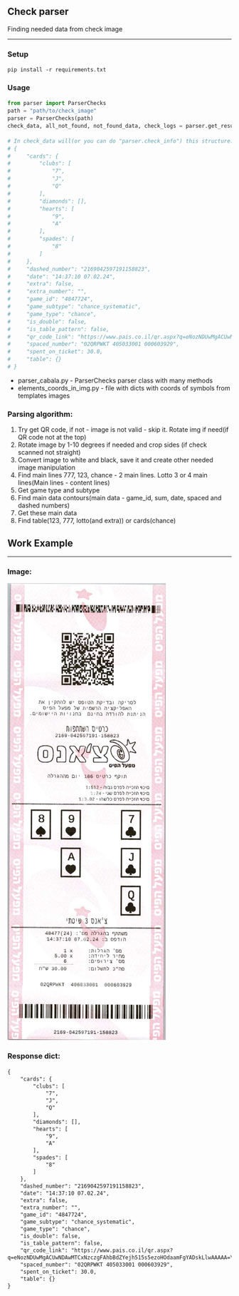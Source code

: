 ## Check parser
Finding needed data from check image
***


### Setup
```shell
pip install -r requirements.txt
```

### Usage
```python
from parser import ParserChecks
path = "path/to/check_image"
parser = ParserChecks(path)
check_data, all_not_found, not_found_data, check_logs = parser.get_result()  # Will print in console all data

# In check_data will(or you can do "parser.check_info") this structure:
# {
#     "cards": {
#         "clubs": [
#             "7",
#             "J",
#             "Q"
#         ],
#         "diamonds": [],
#         "hearts": [
#             "9",
#             "A"
#         ],
#         "spades": [
#             "8"
#         ]
#     },
#     "dashed_number": "2169042597191158823",
#     "date": "14:37:10 07.02.24",
#     "extra": false,
#     "extra_number": "",
#     "game_id": "4847724",
#     "game_subtype": "chance_systematic",
#     "game_type": "chance",
#     "is_double": false,
#     "is_table_pattern": false,
#     "qr_code_link": "https://www.pais.co.il/qr.aspx?q=eNozNDUwMgACUwNDAwMTCxNzczgFAhbBdZYejh515s5ezoHOdaamFgYADskLlwAAAAA=\n",
#     "spaced_number": "02QRPWKT 405033001 000603929",
#     "spent_on_ticket": 30.0,
#     "table": {}
# }
```

* parser_cabala.py - ParserChecks parser class with many methods
* elements_coords_in_img.py - file with dicts with coords of symbols from templates images 

### Parsing algorithm:
1) Try get QR code, if not - image is not valid - skip it. Rotate img if need(if QR code not at the top)
2) Rotate image by 1-10 degrees if needed and crop sides (if check scanned not straight)
3) Convert image to white and black, save it and create other needed image manipulation
4) Find main lines 777, 123, chance - 2 main lines. Lotto 3 or 4 main lines(Main lines - content lines)
5) Get game type and subtype
6) Find main data contours(main data - game_id, sum, date, spaced and dashed numbers)
7) Get these main data
8) Find table(123, 777, lotto(and extra)) or cards(chance)

## Work Example
***
### Image:
![chance game check](docs_img.png)

### Response dict:
```shell
{
    "cards": {
        "clubs": [
            "7",
            "J",
            "Q"
        ],
        "diamonds": [],
        "hearts": [
            "9",
            "A"
        ],
        "spades": [
            "8"
        ]
    },
    "dashed_number": "2169042597191158823",
    "date": "14:37:10 07.02.24",
    "extra": false,
    "extra_number": "",
    "game_id": "4847724",
    "game_subtype": "chance_systematic",
    "game_type": "chance",
    "is_double": false,
    "is_table_pattern": false,
    "qr_code_link": "https://www.pais.co.il/qr.aspx?q=eNozNDUwMgACUwNDAwMTCxNzczgFAhbBdZYejh515s5ezoHOdaamFgYADskLlwAAAAA=\n",
    "spaced_number": "02QRPWKT 405033001 000603929",
    "spent_on_ticket": 30.0,
    "table": {}
}

```
